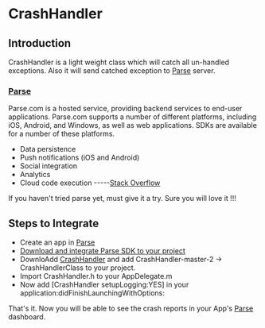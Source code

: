 CrashHandler
============

Introduction
---------
 
CrashHandler is a light weight class which will catch all un-handled exceptions. Also it will send catched exception to [Parse](http://parse.com) server.

### [Parse](http://parse.com) 

Parse.com is a hosted service, providing backend services to end-user applications. Parse.com supports a number of different platforms, including iOS, Android, and Windows, as well as web applications. SDKs are available for a number of these platforms.

 * Data persistence
 * Push notifications (iOS and Android)
 * Social integration
 * Analytics
 * Cloud code execution
 -----[Stack Overflow](http://stackoverflow.com/tags/parse.com/info)

If you haven't tried parse yet, must give it a try. Sure you will love it !!!

Steps to Integrate 
-------

 * Create an app in  [Parse](http://parse.com)
 * [Download and integrate Parse SDK to your project](https://parse.com/apps/quickstart#parse_data/mobile/ios/native/existing) 
 * DownloAdd [CrashHandler](https://codeload.github.com/arshadtp/CrashHandler/zip/master) and add CrashHandler-master-2 -> CrashHandlerClass to your project.
 * Import CrashHandler.h to your AppDelegate.m
 * Now add [CrashHandler setupLogging:YES] in your application:didFinishLaunchingWithOptions:
 
That's it. Now you will be able to see the crash reports in your App's [Parse](http://parse.com) dashboard.

 
